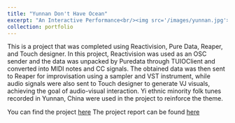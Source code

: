 ```yaml
---
title: "Yunnan Don't Have Ocean"
excerpt: "An Interactive Performance<br/><img src='/images/yunnan.jpg'>"
collection: portfolio
---
```


This is a project that was completed using Reactivision, Pure Data, Reaper, and Touch designer. In this project, Reactivision was used as an OSC sender and the data was unpacked by Puredata through TUIOClient and converted into MIDI notes and CC signals. The obtained data was then sent to Reaper for improvisation using a sampler and VST instrument, while audio signals were also sent to Touch designer to generate VJ visuals, achieving the goal of audio-visual interaction. Yi ethnic minority folk tunes recorded in Yunnan, China were used in the project to reinforce the theme.

You can find the project [here](https://www.youtube.com/watch?v=zwkSo5Sl8Ds&t=103s)
The project report can be found [here](files/Yunnan_Dont_Have_Ocean.pdf)
